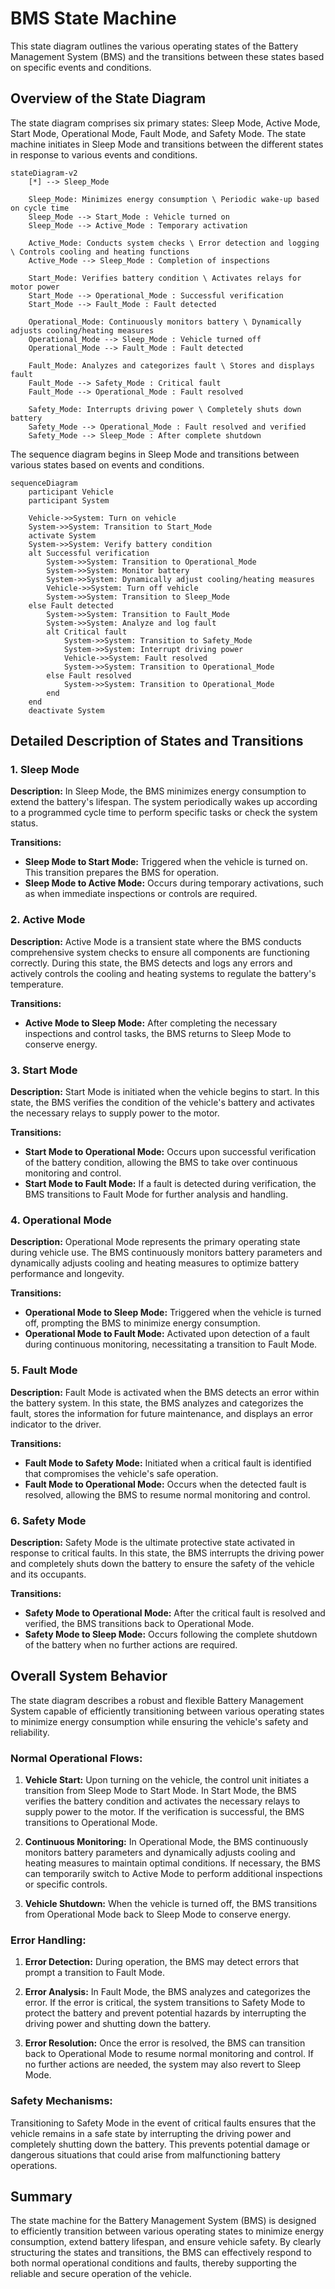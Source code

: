 # BMS State Machine

This state diagram outlines the various operating states of the Battery Management System (BMS) and the transitions between these states based on specific events and conditions.

## **Overview of the State Diagram**

The state diagram comprises six primary states: Sleep Mode, Active Mode, Start Mode, Operational Mode, Fault Mode, and Safety Mode. The state machine initiates in Sleep Mode and transitions between the different states in response to various events and conditions.

```mermaid
stateDiagram-v2
    [*] --> Sleep_Mode

    Sleep_Mode: Minimizes energy consumption \ Periodic wake-up based on cycle time
    Sleep_Mode --> Start_Mode : Vehicle turned on
    Sleep_Mode --> Active_Mode : Temporary activation

    Active_Mode: Conducts system checks \ Error detection and logging \ Controls cooling and heating functions
    Active_Mode --> Sleep_Mode : Completion of inspections

    Start_Mode: Verifies battery condition \ Activates relays for motor power
    Start_Mode --> Operational_Mode : Successful verification
    Start_Mode --> Fault_Mode : Fault detected

    Operational_Mode: Continuously monitors battery \ Dynamically adjusts cooling/heating measures
    Operational_Mode --> Sleep_Mode : Vehicle turned off
    Operational_Mode --> Fault_Mode : Fault detected

    Fault_Mode: Analyzes and categorizes fault \ Stores and displays fault
    Fault_Mode --> Safety_Mode : Critical fault
    Fault_Mode --> Operational_Mode : Fault resolved

    Safety_Mode: Interrupts driving power \ Completely shuts down battery
    Safety_Mode --> Operational_Mode : Fault resolved and verified
    Safety_Mode --> Sleep_Mode : After complete shutdown
```

The sequence diagram begins in Sleep Mode and transitions between various states based on events and conditions.

```mermaid
sequenceDiagram
    participant Vehicle
    participant System

    Vehicle->>System: Turn on vehicle
    System->>System: Transition to Start_Mode
    activate System
    System->>System: Verify battery condition
    alt Successful verification
        System->>System: Transition to Operational_Mode
        System->>System: Monitor battery
        System->>System: Dynamically adjust cooling/heating measures
        Vehicle->>System: Turn off vehicle
        System->>System: Transition to Sleep_Mode
    else Fault detected
        System->>System: Transition to Fault_Mode
        System->>System: Analyze and log fault
        alt Critical fault
            System->>System: Transition to Safety_Mode
            System->>System: Interrupt driving power
            Vehicle->>System: Fault resolved
            System->>System: Transition to Operational_Mode
        else Fault resolved
            System->>System: Transition to Operational_Mode
        end
    end
    deactivate System
```

## **Detailed Description of States and Transitions**

### 1. **Sleep Mode**

**Description:**
In Sleep Mode, the BMS minimizes energy consumption to extend the battery's lifespan. The system periodically wakes up according to a programmed cycle time to perform specific tasks or check the system status.

**Transitions:**
- **Sleep Mode to Start Mode:** Triggered when the vehicle is turned on. This transition prepares the BMS for operation.
- **Sleep Mode to Active Mode:** Occurs during temporary activations, such as when immediate inspections or controls are required.

### 2. **Active Mode**

**Description:**
Active Mode is a transient state where the BMS conducts comprehensive system checks to ensure all components are functioning correctly. During this state, the BMS detects and logs any errors and actively controls the cooling and heating systems to regulate the battery's temperature.

**Transitions:**
- **Active Mode to Sleep Mode:** After completing the necessary inspections and control tasks, the BMS returns to Sleep Mode to conserve energy.

### 3. **Start Mode**

**Description:**
Start Mode is initiated when the vehicle begins to start. In this state, the BMS verifies the condition of the vehicle's battery and activates the necessary relays to supply power to the motor.

**Transitions:**
- **Start Mode to Operational Mode:** Occurs upon successful verification of the battery condition, allowing the BMS to take over continuous monitoring and control.
- **Start Mode to Fault Mode:** If a fault is detected during verification, the BMS transitions to Fault Mode for further analysis and handling.

### 4. **Operational Mode**

**Description:**
Operational Mode represents the primary operating state during vehicle use. The BMS continuously monitors battery parameters and dynamically adjusts cooling and heating measures to optimize battery performance and longevity.

**Transitions:**
- **Operational Mode to Sleep Mode:** Triggered when the vehicle is turned off, prompting the BMS to minimize energy consumption.
- **Operational Mode to Fault Mode:** Activated upon detection of a fault during continuous monitoring, necessitating a transition to Fault Mode.

### 5. **Fault Mode**

**Description:**
Fault Mode is activated when the BMS detects an error within the battery system. In this state, the BMS analyzes and categorizes the fault, stores the information for future maintenance, and displays an error indicator to the driver.

**Transitions:**
- **Fault Mode to Safety Mode:** Initiated when a critical fault is identified that compromises the vehicle's safe operation.
- **Fault Mode to Operational Mode:** Occurs when the detected fault is resolved, allowing the BMS to resume normal monitoring and control.

### 6. **Safety Mode**

**Description:**
Safety Mode is the ultimate protective state activated in response to critical faults. In this state, the BMS interrupts the driving power and completely shuts down the battery to ensure the safety of the vehicle and its occupants.

**Transitions:**
- **Safety Mode to Operational Mode:** After the critical fault is resolved and verified, the BMS transitions back to Operational Mode.
- **Safety Mode to Sleep Mode:** Occurs following the complete shutdown of the battery when no further actions are required.

## **Overall System Behavior**

The state diagram describes a robust and flexible Battery Management System capable of efficiently transitioning between various operating states to minimize energy consumption while ensuring the vehicle's safety and reliability.

### **Normal Operational Flows:**

1. **Vehicle Start:**
   Upon turning on the vehicle, the control unit initiates a transition from Sleep Mode to Start Mode. In Start Mode, the BMS verifies the battery condition and activates the necessary relays to supply power to the motor. If the verification is successful, the BMS transitions to Operational Mode.

2. **Continuous Monitoring:**
   In Operational Mode, the BMS continuously monitors battery parameters and dynamically adjusts cooling and heating measures to maintain optimal conditions. If necessary, the BMS can temporarily switch to Active Mode to perform additional inspections or specific controls.

3. **Vehicle Shutdown:**
   When the vehicle is turned off, the BMS transitions from Operational Mode back to Sleep Mode to conserve energy.

### **Error Handling:**

1. **Error Detection:**
   During operation, the BMS may detect errors that prompt a transition to Fault Mode.

2. **Error Analysis:**
   In Fault Mode, the BMS analyzes and categorizes the error. If the error is critical, the system transitions to Safety Mode to protect the battery and prevent potential hazards by interrupting the driving power and shutting down the battery.

3. **Error Resolution:**
   Once the error is resolved, the BMS can transition back to Operational Mode to resume normal monitoring and control. If no further actions are needed, the system may also revert to Sleep Mode.

### **Safety Mechanisms:**

Transitioning to Safety Mode in the event of critical faults ensures that the vehicle remains in a safe state by interrupting the driving power and completely shutting down the battery. This prevents potential damage or dangerous situations that could arise from malfunctioning battery operations.

## **Summary**

The state machine for the Battery Management System (BMS) is designed to efficiently transition between various operating states to minimize energy consumption, extend battery lifespan, and ensure vehicle safety. By clearly structuring the states and transitions, the BMS can effectively respond to both normal operational conditions and faults, thereby supporting the reliable and secure operation of the vehicle.